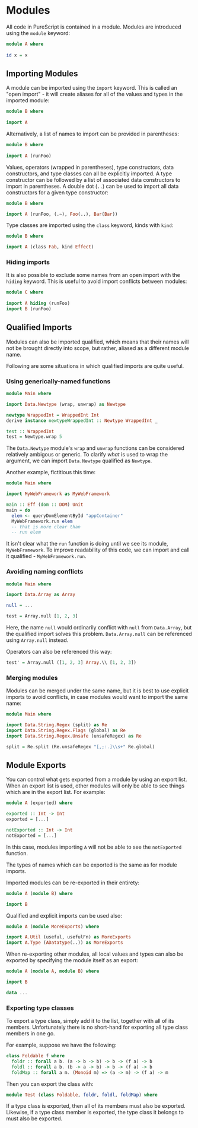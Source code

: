 # Modules

All code in PureScript is contained in a module. Modules are introduced using the `module` keyword:

```purescript
module A where
  
id x = x
```

## Importing Modules

A module can be imported using the `import` keyword. This is called an "open import" - it will create aliases for all of the values and types in the imported module:

```purescript
module B where
  
import A
```

Alternatively, a list of names to import can be provided in parentheses:

```purescript
module B where
  
import A (runFoo)
```

Values, operators (wrapped in parentheses), type constructors, data constructors, and type classes can all be explicitly imported. A type constructor can be followed by a list of associated data constructors to import in parentheses. A double dot (`..`) can be used to import all data constructors for a given type constructor:

```purescript
module B where

import A (runFoo, (.~), Foo(..), Bar(Bar))
```

Type classes are imported using the `class` keyword, kinds with `kind`:

```purescript
module B where

import A (class Fab, kind Effect)
```

### Hiding imports

It is also possible to exclude some names from an open import with the `hiding` keyword. This is useful to avoid import conflicts between modules:

```purescript
module C where
  
import A hiding (runFoo)
import B (runFoo)
```

## Qualified Imports
  
Modules can also be imported qualified, which means that their names will not be brought directly into scope, but rather, aliased as a different module name.

Following are some situations in which qualified imports are quite useful.

### Using generically-named functions

``` purescript
module Main where

import Data.Newtype (wrap, unwrap) as Newtype

newtype WrappedInt = WrappedInt Int
derive instance newtypeWrappedInt :: Newtype WrappedInt _

test :: WrappedInt
test = Newtype.wrap 5
```

The `Data.Newtype` module's `wrap` and `unwrap` functions can be considered relatively ambigous or generic. To clarify *what* is used to wrap the argument, we can import `Data.Newtype` qualified as `Newtype`.

Another example, fictitious this time:

``` purescript
module Main where

import MyWebFramework as MyWebFramework

main :: Eff (dom :: DOM) Unit
main = do
  elem <- queryDomElementById "appContainer"
  MyWebFramework.run elem
  -- that is more clear than
  -- run elem
```

It isn't clear what the `run` function is doing until we see its module, `MyWebFramework`. To improve readability of this code, we can import and call it qualified - `MyWebFramework.run`.

### Avoiding naming conflicts

```purescript
module Main where

import Data.Array as Array

null = ...

test = Array.null [1, 2, 3]
```

Here, the name ``null`` would ordinarily conflict with ``null`` from ``Data.Array``, but the qualified import solves this problem. ``Data.Array.null`` can be referenced using ``Array.null`` instead.

Operators can also be referenced this way:
```purescript
test' = Array.null ([1, 2, 3] Array.\\ [1, 2, 3])
```

### Merging modules

Modules can be merged under the same name, but it is best to use explicit imports to avoid conflicts, in case modules would want to import the same name:

```purescript
module Main where

import Data.String.Regex (split) as Re
import Data.String.Regex.Flags (global) as Re
import Data.String.Regex.Unsafe (unsafeRegex) as Re

split = Re.split (Re.unsafeRegex "[,;:.]\\s+" Re.global)
```

## Module Exports

You can control what gets exported from a module by using an export list. When an export list is used, other modules will only be able to see things which are in the export list. For example:

```purescript
module A (exported) where

exported :: Int -> Int
exported = [...]

notExported :: Int -> Int
notExported = [...]
```

In this case, modules importing `A` will not be able to see the `notExported` function.

The types of names which can be exported is the same as for module imports.

Imported modules can be re-exported in their entirety:

```purescript
module A (module B) where

import B
```

Qualified and explicit imports can be used also:

```purescript
module A (module MoreExports) where

import A.Util (useful, usefulFn) as MoreExports
import A.Type (ADatatype(..)) as MoreExports
```

When re-exporting other modules, all local values and types can also be exported by specifying the module itself as an export:

```purescript
module A (module A, module B) where

import B

data ...
```

### Exporting type classes

To export a type class, simply add it to the list, together with all of its members. Unfortunately there is no short-hand for exporting all type class members in one go.

For example, suppose we have the following:

```purescript
class Foldable f where
  foldr :: forall a b. (a -> b -> b) -> b -> (f a) -> b
  foldl :: forall a b. (b -> a -> b) -> b -> (f a) -> b
  foldMap :: forall a m. (Monoid m) => (a -> m) -> (f a) -> m
```

Then you can export the class with:

```purescript
module Test (class Foldable, foldr, foldl, foldMap) where
```

If a type class is exported, then all of its members must also be exported. Likewise, if a type class member is exported, the type class it belongs to must also be exported.
